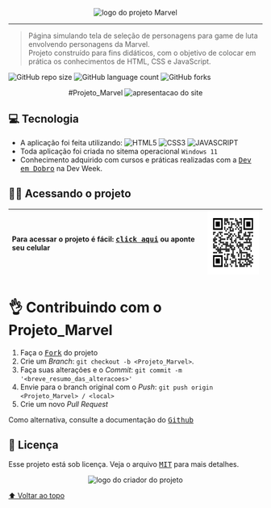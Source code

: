 <p align="center">
  <img witdh="300" src="https://user-images.githubusercontent.com/65673565/190914463-bc5da0c4-61ed-4ea3-bb45-85490dee4d40.png" alt="logo do projeto Marvel">
 </p>

-------
> Página simulando tela de seleção de personagens para game de luta envolvendo personagens da Marvel. <br>
> Projeto construído para fins didáticos, com o objetivo de colocar em prática os conhecimentos de HTML, CSS e JavaScript.

![GitHub repo size](https://img.shields.io/github/repo-size/vandersann/Projeto_Marvel?style=for-the-badge)
![GitHub language count](https://img.shields.io/github/languages/count/vandersann/Projeto_Marvel?style=for-the-badge)
![GitHub forks](https://img.shields.io/github/forks/iuricode/Projeto_Marvel?style=for-the-badge)

<p align="center">
#Projeto_Marvel
<img  width="800" src="/src/apresentacao/apresentacao.gif" alt="apresentacao do site">
</p>

## 💻 Tecnologia 

* A aplicação foi feita utilizando: 
![HTML5](https://img.shields.io/badge/HTML5-E34F26?style=for-the-badge&logo=html5&logoColor=white)
![CSS3](https://img.shields.io/badge/CSS3-1572B6?style=for-the-badge&logo=css3&logoColor=white) 
![JAVASCRIPT](https://img.shields.io/badge/JavaScript-323330?style=for-the-badge&logo=javascript&logoColor=yellow)
* Toda aplicação foi criada no sitema operacional `Windows 11`
* Conhecimento adquirido com cursos e práticas realizadas com a <a href="https://www.youtube.com/c/DevemDobro" target="_blank"><kbd>Dev em Dobro</kbd></a> na Dev Week.

## :man_technologist: Acessando o projeto

Para acessar o projeto é fácil: <a href="https://vandersann.github.io/Projeto_Marvel/" target="_blank"><kbd>click aqui</kbd></a> ou aponte seu celular | <img src="/src/apresentacao/qrcode.png" height="125" width="125" alt="apresentacao do site">
:--------- | :---------

# :ok_hand: Contribuindo com o Projeto_Marvel

1. Faça o <kbd>[Fork](https://github.com/vandersann/Projeto_Marvel/fork)</kbd> do projeto
2. Crie um _Branch_: `git checkout -b <Projeto_Marvel>`.
3. Faça suas alterações e o _Commit_: `git commit -m '<breve_resumo_das_alteracoes>'`
4. Envie para o branch original com o _Push_: `git push origin <Projeto_Marvel> / <local>`
5. Crie um novo _Pull Request_

Como alternativa, consulte a documentação do <kbd>[Github](https://help.github.com/en/github/collaborating-with-issues-and-pull-requests/creating-a-pull-request)</kbd>

## 📝 Licença

Esse projeto está sob licença. Veja o arquivo <kbd>[MIT](Mit.md)</kbd> para mais detalhes.

<p align="center">
  <img witdh="300" src="https://user-images.githubusercontent.com/65673565/190916838-46057236-9d6e-4e75-b919-d24f673caec7.svg" alt="logo do criador do projeto")
 </p>

[⬆ Voltar ao topo](#Projeto_Marvel)<br>
